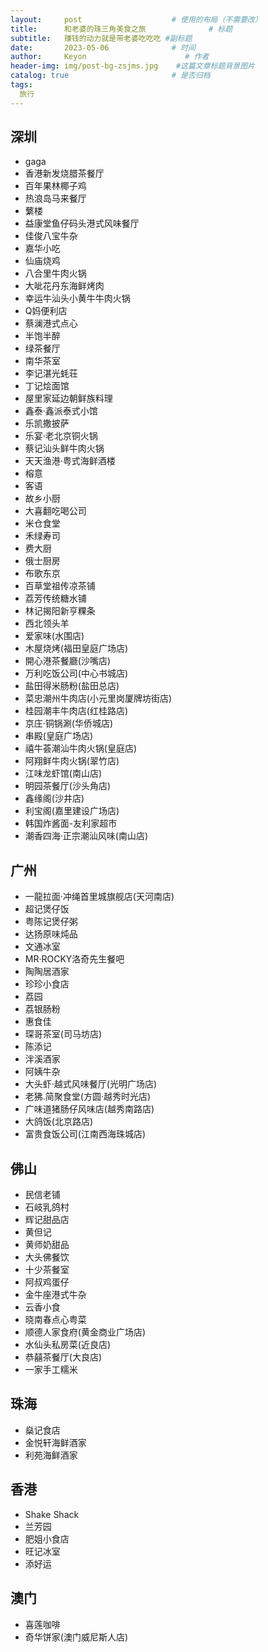 ```yaml
---
layout:     post                    # 使用的布局（不需要改）
title:      和老婆的珠三角美食之旅              # 标题 
subtitle:   赚钱的动力就是带老婆吃吃吃 #副标题
date:       2023-05-06              # 时间
author:     Keyon                      # 作者
header-img: img/post-bg-zsjms.jpg    #这篇文章标题背景图片
catalog: true                       # 是否归档
tags:
  旅行
---
```

 
## 深圳
* gaga
* 香港新发烧腊茶餐厅
* 百年果林椰子鸡
* 热浪岛马来餐厅
* 蘩楼
* 益康堂鱼仔码头港式风味餐厅
* 佳俊八宝牛杂
* 嘉华小吃
* 仙庙烧鸡
* 八合里牛肉火锅
* 大呲花丹东海鲜烤肉
* 幸运牛汕头小黄牛牛肉火锅
* Q妈便利店
* 蔡澜港式点心
* 半饱半醉
* 绿茶餐厅
* 南华茶室
* 李记湛光蚝荘
* 丁记烩面馆
* 屋里家延边朝鲜族料理
* 鑫泰·鑫派泰式小馆
* 乐凯撒披萨
* 乐宴·老北京铜火锅
* 蔡记汕头鲜牛肉火锅
* 天天渔港·粤式海鲜酒楼
* 榕意
* 客语
* 故乡小厨
* 大喜翻吃喝公司
* 米仓食堂
* 禾绿寿司
* 费大厨
* 俄士厨房
* 布歌东京
* 百草堂祖传凉茶铺
* 荔芳传统糖水铺
* 林记揭阳新亨粿条
* 西北领头羊
* 爱家味(水围店)
* 木屋烧烤(福田皇庭广场店)
* 開心港茶餐廳(沙嘴店)
* 万利吃饭公司(中心书城店)
* 盐田得米肠粉(盐田总店)
* 菜忠潮州牛肉店(小元里岗厦牌坊街店)
* 桂园潮丰牛肉店(红桂路店)
* 京庄·铜锅涮(华侨城店)
* 串殿(皇庭广场店)
* 禧牛荟潮汕牛肉火锅(皇庭店)
* 阿翔鲜牛肉火锅(翠竹店)
* 江味龙虾馆(南山店)
* 明园茶餐厅(沙头角店)
* 鑫缘阁(沙井店)
* 利宝阁(嘉里建设广场店)
* 韩国炸酱面-友利家超市
* 潮香四海·正宗潮汕风味(南山店)

## 广州
* 一龍拉面·冲绳首里城旗舰店(天河南店)
* 超记煲仔饭
* 粤陈记煲仔粥
* 达扬原味炖品
* 文通冰室
* MR·ROCKY洛奇先生餐吧
* 陶陶居酒家
* 珍珍小食店
* 荔园
* 荔银肠粉
* 惠食佳
* 琛哥茶室(司马坊店)
* 陈添记
* 泮溪酒家
* 阿姨牛杂
* 大头虾·越式风味餐厅(光明广场店)
* 老狒.简聚食堂(方圆·越秀时光店)
* 广味道猪肠仔风味店(越秀南路店)
* 大鸽饭(北京路店)
* 富贵食饭公司(江南西海珠城店)

## 佛山
* 民信老铺
* 石岐乳鸽村
* 辉记甜品店
* 黄但记
* 黄师奶甜品
* 大头佛餐饮
* 十少茶餐室
* 阿叔鸡蛋仔
* 金牛座港式牛杂
* 云香小食
* 晓南春点心粤菜
* 顺德人家食府(黄金商业广场店)
* 水仙头私房菜(近良店)
* 恭囍茶餐厅(大良店)
* 一家手工糯米

## 珠海
* 燊记食店
* 金悦轩海鲜酒家
* 利苑海鲜酒家

## 香港
* Shake Shack
* 兰芳园
* 肥姐小食店
* 旺记冰室
* 添好运

## 澳门
* 喜莲咖啡
* 奇华饼家(澳门威尼斯人店)